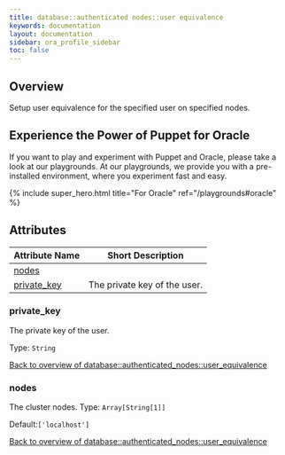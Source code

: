 ```yaml
---
title: database::authenticated nodes::user equivalence
keywords: documentation
layout: documentation
sidebar: ora_profile_sidebar
toc: false
---
```

## Overview

Setup user equivalence for the specified user on specified nodes.





## Experience the Power of Puppet for Oracle

If you want to play and experiment with Puppet and Oracle, please take a look at our playgrounds. At our playgrounds, we provide you with a pre-installed environment, where you experiment fast and easy.

{% include super_hero.html title="For Oracle" ref="/playgrounds#oracle" %}


## Attributes



Attribute Name                                                              | Short Description            |
--------------------------------------------------------------------------- | ---------------------------- |
[nodes](#database::authenticated_nodes::user_equivalence_nodes)             |                              |
[private_key](#database::authenticated_nodes::user_equivalence_private_key) | The private key of the user. |




### private_key<a name='database::authenticated_nodes::user_equivalence_private_key'>

The private key of the user.

Type: `String`


[Back to overview of database::authenticated_nodes::user_equivalence](#attributes)

### nodes<a name='database::authenticated_nodes::user_equivalence_nodes'>

The cluster nodes.
Type: `Array[String[1]]`

Default:`['localhost']`

[Back to overview of database::authenticated_nodes::user_equivalence](#attributes)

